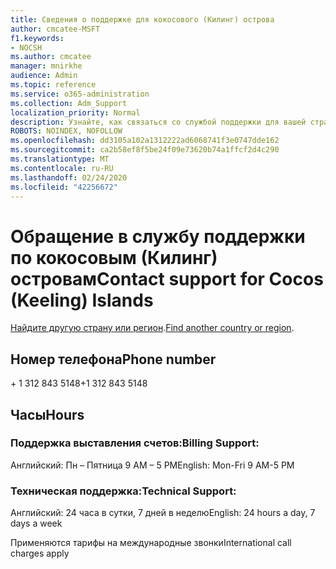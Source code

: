 ```yaml
---
title: Сведения о поддержке для кокосового (Килинг) острова
author: cmcatee-MSFT
f1.keywords:
- NOCSH
ms.author: cmcatee
manager: mnirkhe
audience: Admin
ms.topic: reference
ms.service: o365-administration
ms.collection: Adm_Support
localization_priority: Normal
description: Узнайте, как связаться со службой поддержки для вашей страны или региона.
ROBOTS: NOINDEX, NOFOLLOW
ms.openlocfilehash: dd3105a102a1312222ad6068741f3e0747dde162
ms.sourcegitcommit: ca2b58ef8f5be24f09e73620b74a1ffcf2d4c290
ms.translationtype: MT
ms.contentlocale: ru-RU
ms.lasthandoff: 02/24/2020
ms.locfileid: "42256672"
---
```

# <a name="contact-support-for-cocos-keeling-islands"></a><span data-ttu-id="6712b-103">Обращение в службу поддержки по кокосовым (Килинг) островам</span><span class="sxs-lookup"><span data-stu-id="6712b-103">Contact support for Cocos (Keeling) Islands</span></span>

<span data-ttu-id="6712b-104">[Найдите другую страну или регион](../contact-support-for-business-products.md).</span><span class="sxs-lookup"><span data-stu-id="6712b-104">[Find another country or region](../contact-support-for-business-products.md).</span></span>

## <a name="phone-number"></a><span data-ttu-id="6712b-105">Номер телефона</span><span class="sxs-lookup"><span data-stu-id="6712b-105">Phone number</span></span>
<span data-ttu-id="6712b-106">+ 1 312 843 5148</span><span class="sxs-lookup"><span data-stu-id="6712b-106">+1 312 843 5148</span></span>

## <a name="hours"></a><span data-ttu-id="6712b-107">Часы</span><span class="sxs-lookup"><span data-stu-id="6712b-107">Hours</span></span>
### <a name="billing-support"></a><span data-ttu-id="6712b-108">Поддержка выставления счетов:</span><span class="sxs-lookup"><span data-stu-id="6712b-108">Billing Support:</span></span>

<span data-ttu-id="6712b-109">Английский: Пн – Пятница 9 AM – 5 PM</span><span class="sxs-lookup"><span data-stu-id="6712b-109">English: Mon-Fri 9 AM-5 PM</span></span>

### <a name="technical-support"></a><span data-ttu-id="6712b-110">Техническая поддержка:</span><span class="sxs-lookup"><span data-stu-id="6712b-110">Technical Support:</span></span>

<span data-ttu-id="6712b-111">Английский: 24 часа в сутки, 7 дней в неделю</span><span class="sxs-lookup"><span data-stu-id="6712b-111">English: 24 hours a day, 7 days a week</span></span>

<span data-ttu-id="6712b-112">Применяются тарифы на международные звонки</span><span class="sxs-lookup"><span data-stu-id="6712b-112">International call charges apply</span></span>